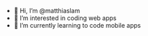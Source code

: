 - 👋 Hi, I’m @matthiaslam
- 👀 I’m interested in coding web apps
- 🌱 I’m currently learning to code mobile apps

<!---
matthiaslam/matthiaslam is a ✨ special ✨ repository because its `README.md` (this file) appears on your GitHub profile.
You can click the Preview link to take a look at your changes.
--->
